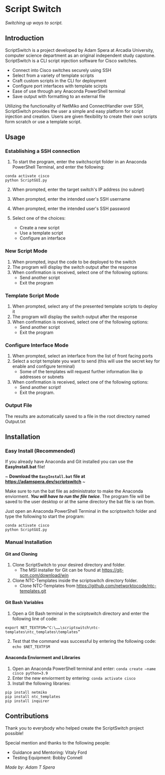# Script Switch

_Switching up ways to script._

## Introduction

ScriptSwitch is a project developed by Adam Spera at Arcadia University, computer science department as an original independent study capstone. ScriptSwitch is a CLI script injection software for Cisco switches. 

- Connect into Cisco switches securely using SSH
- Select from a variety of template scripts
- Craft custom scripts in the CLI for deployment
- Configure port interfaces with template scirpts
- Ease of use through any Anaconda PowerShell terminal
- Save output with formatting to an external file

Utilizing the functionality of NetMiko and ConnectHandler over SSH, ScriptSwitch provides the user a simple and easy platform for script injection and creation. Users are given flexibility to create their own scripts form scratch or use a template script.

## Usage

### Establishing a SSH connection

1. To start the program, enter the switchscript folder in an Anaconda PowerShell Terminal, and enter the following:
```
conda activate cisco
python ScriptGUI.py
```
2. When prompted, enter the target switch's IP address (no subnet)
3. When prompted, enter the intended user's SSH username
4. When prompted, enter the intended user's SSH password
 
5. Select one of the choices:
   - Create a new script
   - Use a template script
   - Configure an interface

### New Script Mode

1. When prompted, input the code to be deployed to the switch
2. The program will display the switch output after the response
3. When confirmation is received, select one of the following options:
   - Send another script
   - Exit the program 

### Template Script Mode

1. When prompted, select any of the presented template scripts to deploy it
2. The program will display the switch output after the response
3. When confirmation is received, select one of the following options:
   - Send another script
   - Exit the program
   
### Configure Interface Mode

1. When prompted, select an interface from the list of front facing ports
2. Select a script template you want to send (this will use the secret key for enable and configure terminal)
   - Some of the templates will request further information like ip addresses or subnets
3. When confirmation is received, select one of the following options:
   - Send another script!
   - Exit the program.

### Output File

The results are automatically saved to a file in the root directory named Output.txt

## Installation 

### Easy Install (Recommended)

If you already have Anaconda and Git installed you can use the **EasyInstall.bat** file! 

~ **Download the ```EasyInstall.bat``` file at https://adamspera.dev/scriptswitch** ~

Make sure to run the bat file as administrator to make the Anaconda enviorment. _**You will have to run the file twice**_. The program file will be saved to the user desktop or at the same directory the bat file is ran from.

Just open an Anaconda PowerShell Terminal in the scriptswitch folder and type the following to start the program:

```
conda activate cisco
python ScriptGUI.py
```

### Manual Installation

#### Git and Cloning

1. Clone ScriptSwitch to your desired directory and folder.
   - The MSI installer for Git can be found at https://git-scm.com/download/win
2. Clone NTC-Templates inside the scriptswitch directory folder.
   - Clone NTC-Templates from https://github.com/networktocode/ntc-templates.git 
   
#### Git Bash Variables

1. Open a Git Bash terminal in the scirptswitch directory and enter the following line of code:
```
export NET_TEXTFSM="C:\……\scriptswitch\ntc-templates\ntc_templates\templates”
```
2. Test that the command was successful by entering the following code: ```echo $NET_TEXTFSM```
  
#### Anaconda Enviorment and Libraries

1. Open an Anaconda PowerShell terminal and enter: ```conda create —name cisco python=3.9```
2. Enter the new enviorment by entering: ```conda activate cisco```
3. Install the following libraries:
```
pip install netmiko
pip install ntc_templates
pip install inquirer
```

## Contributions

Thank you to everybody who helped create the ScriptSwitch project possible!

Special mention and thanks to the following people:

- Guidance and Mentoring: Vitaly Ford
- Testing Equipment: Bobby Connell

_Made by: Adam T Spera_
